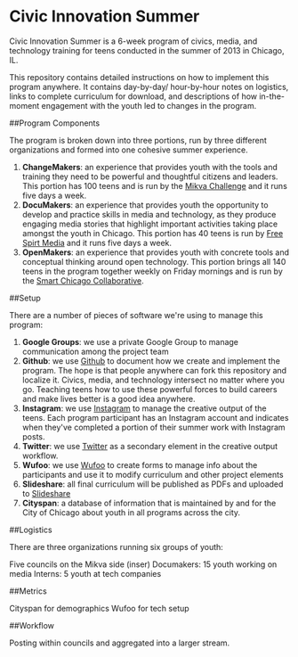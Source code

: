 Civic Innovation Summer
=======================

Civic Innovation Summer is a 6-week program of civics, media, and technology training for teens conducted in the summer of 2013 in Chicago, IL.

This repository contains detailed instructions on how to implement this program anywhere. It contains day-by-day/ hour-by-hour notes on logistics, links to complete curriculum for download, and descriptions of how in-the-moment engagement with the youth led to changes in the program.

##Program Components

The program is broken down into three portions, run by three different organizations and formed into one cohesive summer experience.

1. **ChangeMakers**: an experience that provides youth with the tools and training they need to be powerful and thoughtful citizens and leaders. This portion has 100 teens and is run by the [Mikva Challenge](http://www.mikvachallenge.org/summer/) and it runs five days a week.
2. **DocuMakers**: an experience that provides youth the opportunity to develop and practice skills in media and technology, as they produce engaging media stories that highlight important activities taking place amongst the youth in Chicago. This portion has 40 teens is run by [Free Spirt Media](http://www.freespiritmedia.org/) and it runs five days a week. 
3. **OpenMakers**: an experience that provides youth with concrete tools and conceptual thinking around open technology. This portion brings all 140 teens in the program together weekly on Friday mornings and is run by the [Smart Chicago Collaborative](http://www.smartchicagocollaborative.org/).

##Setup

There are a number of pieces of software we're using to manage this program:

1. **Google Groups**: we use a private Google Group to manage communication among the project team
2. **Github**: we use [Github](https://github.com/smartchicago/civic-innovation-summer/) to document how we create and implement the program. The hope is that people anywhere can fork this repository and localize it. Civics, media, and technology intersect no matter where you go. Teaching teens how to use these powerful forces to build careers and make lives better is a good idea anywhere.
3. **Instagram**: we use [Instagram](http://instagram.com/) to manage the creative output of the teens. Each program participant has an Instagram account and indicates when they've completed a portion of their summer work with Instagram posts.
4. **Twitter**: we use [Twitter](https://twitter.com/) as a secondary element in the creative output workflow.
5. **Wufoo**: we use [Wufoo](http://www.wufoo.com/) to create forms to manage info about the participants and use it to modify curriculum and other project elements
6. **Slideshare**: all final curriculum will be published as PDFs and uploaded to [Slideshare](http://www.wufoo.com/)
7. **Cityspan**: a database of information that is maintained by and for the City of Chicago about youth in all programs across the city.


##Logistics

There are three organizations running six groups of youth:

Five councils on the Mikva side (inser)
Documakers: 15 youth working on media
Interns: 5 youth at tech companies

##Metrics

Cityspan for demographics
Wufoo for tech setup

##Workflow

Posting within councils and aggregated into a larger stream.

